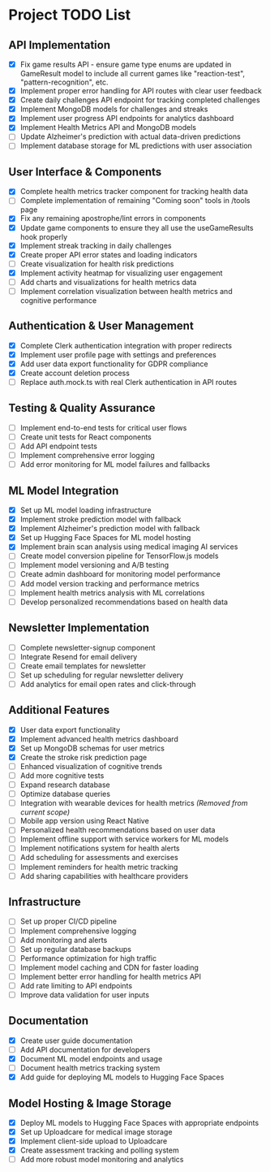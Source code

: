 # Project TODO List

## API Implementation
- [x] Fix game results API - ensure game type enums are updated in GameResult model to include all current games like "reaction-test", "pattern-recognition", etc.
- [x] Implement proper error handling for API routes with clear user feedback
- [x] Create daily challenges API endpoint for tracking completed challenges
- [x] Implement MongoDB models for challenges and streaks
- [x] Implement user progress API endpoints for analytics dashboard
- [x] Implement Health Metrics API and MongoDB models
- [ ] Update Alzheimer's prediction with actual data-driven predictions
- [ ] Implement database storage for ML predictions with user association

## User Interface & Components
- [x] Complete health metrics tracker component for tracking health data
- [ ] Complete implementation of remaining "Coming soon" tools in /tools page
- [x] Fix any remaining apostrophe/lint errors in components
- [x] Update game components to ensure they all use the useGameResults hook properly
- [x] Implement streak tracking in daily challenges
- [x] Create proper API error states and loading indicators
- [ ] Create visualization for health risk predictions
- [x] Implement activity heatmap for visualizing user engagement
- [ ] Add charts and visualizations for health metrics data
- [ ] Implement correlation visualization between health metrics and cognitive performance

## Authentication & User Management
- [x] Complete Clerk authentication integration with proper redirects
- [x] Implement user profile page with settings and preferences
- [x] Add user data export functionality for GDPR compliance
- [x] Create account deletion process
- [ ] Replace auth.mock.ts with real Clerk authentication in API routes

## Testing & Quality Assurance
- [ ] Implement end-to-end tests for critical user flows
- [ ] Create unit tests for React components
- [ ] Add API endpoint tests
- [ ] Implement comprehensive error logging
- [ ] Add error monitoring for ML model failures and fallbacks

## ML Model Integration
- [x] Set up ML model loading infrastructure
- [x] Implement stroke prediction model with fallback
- [x] Implement Alzheimer's prediction model with fallback
- [x] Set up Hugging Face Spaces for ML model hosting
- [x] Implement brain scan analysis using medical imaging AI services
- [ ] Create model conversion pipeline for TensorFlow.js models
- [ ] Implement model versioning and A/B testing
- [ ] Create admin dashboard for monitoring model performance
- [ ] Add model version tracking and performance metrics
- [ ] Implement health metrics analysis with ML correlations
- [ ] Develop personalized recommendations based on health data

## Newsletter Implementation
- [ ] Complete newsletter-signup component
- [ ] Integrate Resend for email delivery
- [ ] Create email templates for newsletter
- [ ] Set up scheduling for regular newsletter delivery
- [ ] Add analytics for email open rates and click-through

## Additional Features
- [x] User data export functionality
- [x] Implement advanced health metrics dashboard
- [x] Set up MongoDB schemas for user metrics
- [x] Create the stroke risk prediction page
- [ ] Enhanced visualization of cognitive trends
- [ ] Add more cognitive tests
- [ ] Expand research database
- [ ] Optimize database queries
- [ ] Integration with wearable devices for health metrics *(Removed from current scope)*
- [ ] Mobile app version using React Native
- [ ] Personalized health recommendations based on user data
- [ ] Implement offline support with service workers for ML models
- [ ] Implement notifications system for health alerts
- [ ] Add scheduling for assessments and exercises
- [ ] Implement reminders for health metric tracking
- [ ] Add sharing capabilities with healthcare providers

## Infrastructure
- [ ] Set up proper CI/CD pipeline
- [ ] Implement comprehensive logging
- [ ] Add monitoring and alerts
- [ ] Set up regular database backups
- [ ] Performance optimization for high traffic
- [ ] Implement model caching and CDN for faster loading
- [ ] Implement better error handling for health metrics API
- [ ] Add rate limiting to API endpoints
- [ ] Improve data validation for user inputs

## Documentation
- [x] Create user guide documentation
- [ ] Add API documentation for developers
- [x] Document ML model endpoints and usage
- [ ] Document health metrics tracking system
- [x] Add guide for deploying ML models to Hugging Face Spaces

## Model Hosting & Image Storage
- [x] Deploy ML models to Hugging Face Spaces with appropriate endpoints
- [x] Set up Uploadcare for medical image storage
- [x] Implement client-side upload to Uploadcare
- [x] Create assessment tracking and polling system
- [ ] Add more robust model monitoring and analytics 